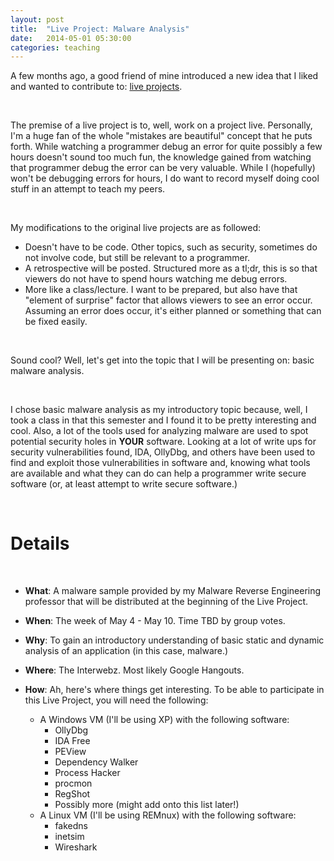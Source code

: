 ```yaml
---
layout: post
title:  "Live Project: Malware Analysis"
date:   2014-05-01 05:30:00
categories: teaching
---
```


A few months ago, a good friend of mine introduced a new idea that I liked and wanted to contribute to: [live projects](http://liveprojects.thatdevlife.com/).

<br />

The premise of a live project is to, well, work on a project live. Personally, I'm a huge fan of the whole "mistakes are beautiful" concept that he puts forth. While watching a programmer debug an error for quite possibly a few hours doesn't sound too much fun, the knowledge gained from watching that programmer debug the error can be very valuable. While I (hopefully) won't be debugging errors for hours, I do want to record myself doing cool stuff in an attempt to teach my peers.

<br />


My modifications to the original live projects are as followed:

* Doesn't have to be code. Other topics, such as security, sometimes do not involve code, but still be relevant to a programmer.
* A retrospective will be posted. Structured more as a tl;dr, this is so that viewers do not have to spend hours watching me debug errors.
* More like a class/lecture. I want to be prepared, but also have that "element of surprise" factor that allows viewers to see an error occur. Assuming an error does occur, it's either planned or something that can be fixed easily.

<br />

Sound cool? Well, let's get into the topic that I will be presenting on: basic malware analysis.

<br />

I chose basic malware analysis as my introductory topic because, well, I took a class in that this semester and I found it to be pretty interesting and cool. Also, a lot of the tools used for analyzing malware are used to spot potential security holes in __YOUR__ software. Looking at a lot of write ups for security vulnerabilities found, IDA, OllyDbg, and others have been used to find and exploit those vulnerabilities in software and, knowing what tools are available and what they can do can help a programmer write secure software (or, at least attempt to write secure software.)

<br />

# Details
<br />

* __What__: A malware sample provided by my Malware Reverse Engineering professor that will be distributed at the beginning of the Live Project.
* __When__: The week of May 4 - May 10. Time TBD by group votes.
* __Why__: To gain an introductory understanding of basic static and dynamic analysis of an application (in this case, malware.)
* __Where__: The Interwebz. Most likely Google Hangouts.
* __How__: Ah, here's where things get interesting. To be able to participate in this Live Project, you will need the following:

	* A Windows VM (I'll be using XP) with the following software:
		* OllyDbg
		* IDA Free
		* PEView
		* Dependency Walker
		* Process Hacker
		* procmon
		* RegShot
		* Possibly more (might add onto this list later!)
	* A Linux VM (I'll be using REMnux) with the following software:
		* fakedns
		* inetsim
		* Wireshark
